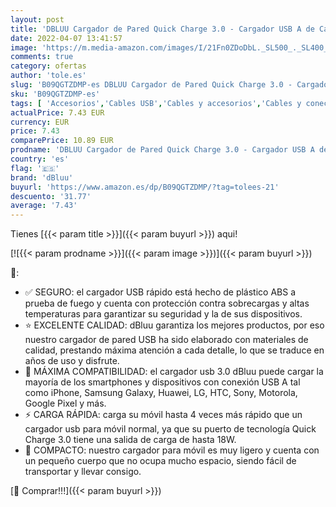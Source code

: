 ```yaml
---
layout: post
title: 'DBLUU Cargador de Pared Quick Charge 3.0 - Cargador USB A de Carga rápida para Dispositivos móviles iPhone y Android  Compacto y Seguro.'
date: 2022-04-07 13:41:57
image: 'https://m.media-amazon.com/images/I/21Fn0ZDoDbL._SL500_._SL400_.jpg'
comments: true
category: ofertas
author: 'tole.es'
slug: 'B09QGTZDMP-es DBLUU Cargador de Pared Quick Charge 3.0 - Cargador USB A...'
sku: 'B09QGTZDMP-es'
tags: [ 'Accesorios','Cables USB','Cables y accesorios','Cables y conectores','Informática','dbluu','iphone', ]
actualPrice: 7.43 EUR
currency: EUR
price: 7.43
comparePrice: 10.89 EUR
prodname: 'DBLUU Cargador de Pared Quick Charge 3.0 - Cargador USB A de Carga rápida para Dispositivos móviles iPhone y Android  Compacto y Seguro.'
country: 'es'
flag: '🇪🇸'
brand: 'dBluu'
buyurl: 'https://www.amazon.es/dp/B09QGTZDMP/?tag=tolees-21'
descuento: '31.77'
average: '7.43'
---
```


Tienes [{{< param title >}}]({{< param buyurl >}}) aqui!

[![{{< param prodname >}}]({{< param image >}})]({{< param buyurl >}})

🔎:

- ✅ SEGURO: el cargador USB rápido está hecho de plástico ABS a prueba de fuego y cuenta con protección contra sobrecargas y altas temperaturas para garantizar su seguridad y la de sus dispositivos.
- ⭐ EXCELENTE CALIDAD: dBluu garantiza los mejores productos, por eso nuestro cargador de pared USB ha sido elaborado con materiales de calidad, prestando máxima atención a cada detalle, lo que se traduce en años de uso y disfrute.
- 📲 MÁXIMA COMPATIBILIDAD: el cargador usb 3.0 dBluu puede cargar la mayoría de los smartphones y dispositivos con conexión USB A tal como iPhone, Samsung Galaxy, Huawei, LG, HTC, Sony, Motorola, Google Pixel y más.
- ⚡ CARGA RÁPIDA: carga su móvil hasta 4 veces más rápido que un cargador usb para móvil normal, ya que su puerto de tecnología Quick Charge 3.0 tiene una salida de carga de hasta 18W.
- 🤏 COMPACTO: nuestro cargador para móvil es muy ligero y cuenta con un pequeño cuerpo que no ocupa mucho espacio, siendo fácil de transportar y llevar consigo.

[🛒 Comprar!!!]({{< param buyurl >}})
